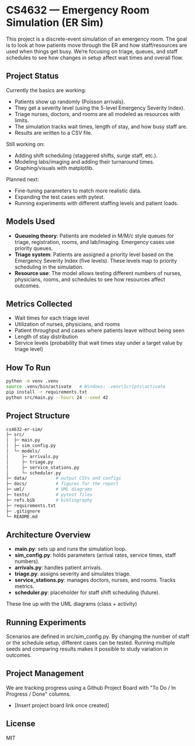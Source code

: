 # CS4632 — Emergency Room Simulation (ER Sim)

This project is a discrete-event simulation of an emergency room. The goal is to look at how patients move through the ER and how staff/resources are used when things get busy. We’re focusing on triage, queues, and staff schedules to see how changes in setup affect wait times and overall flow.

## Project Status
Currently the basics are working:
- Patients show up randomly (Poisson arrivals).
- They get a severity level (using the 5-level Emergency Severity Index).
- Triage nurses, doctors, and rooms are all modeled as resources with limits.
- The simulation tracks wait times, length of stay, and how busy staff are.
- Results are written to a CSV file.

Still working on:
- Adding shift scheduling (staggered shifts, surge staff, etc.).  
- Modeling labs/imaging and adding their turnaround times.  
- Graphing/visuals with matplotlib.

Planned next:
- Fine-tuning parameters to match more realistic data.  
- Expanding the test cases with pytest.  
- Running experiments with different staffing levels and patient loads.

## Models Used
- **Queueing theory**: Patients are modeled in M/M/c style queues for triage, registration, rooms, and lab/imaging. Emergency cases use priority queues.  
- **Triage system**: Patients are assigned a priority level based on the Emergency Severity Index (five levels). These levels map to priority scheduling in the simulation.  
- **Resource use**: The model allows testing different numbers of nurses, physicians, rooms, and schedules to see how resources affect outcomes.  

## Metrics Collected
- Wait times for each triage level  
- Utilization of nurses, physicians, and rooms  
- Patient throughput and cases where patients leave without being seen  
- Length of stay distribution  
- Service levels (probability that wait times stay under a target value by triage level)  

## How To Run
```bash
python -m venv .venv
source .venv/bin/activate   # Windows: .venv\Scripts\activate
pip install -r requirements.txt
python src/main.py --hours 24 --seed 42
```

## Project Structure
```bash
cs4632-er-sim/
├─ src/
│  ├─ main.py
│  ├─ sim_config.py
│  └─ models/
│     ├─ arrivals.py
│     ├─ triage.py
│     ├─ service_stations.py
│     └─ scheduler.py
├─ data/           # output CSVs and configs
├─ docs/           # figures for the report
├─ uml/            # UML diagrams
├─ tests/          # pytest files
├─ refs.bib        # bibliography
├─ requirements.txt
├─ .gitignore
└─ README.md
```
## Architecture Overview
- **main.py**: sets up and runs the simulation loop.
- **sim_config.py**: holds parameters (arrival rates, service times, staff numbers).
- **arrivals.py**: handles patient arrivals.
- **triage.py**: assigns severity and simulates triage.
- **service_stations.py**: manages doctors, nurses, and rooms. Tracks metrics.
- **scheduler.py**: placeholder for staff shift scheduling (future).
  
These line up with the UML diagrams (class + activity)

## Running Experiments
Scenarios are defined in src/sim_config.py. By changing the number of staff or the schedule setup, different cases can be tested. Running multiple seeds and comparing results makes it possible to study variation in outcomes.

## Project Management
We are tracking progress using a Github Project Board with "To Do / In Progress / Done" columns. 
- [Insert project board link once created]

## License
MIT
